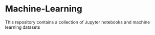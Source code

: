 # Machine-Learning
This repository contains a collection of Jupyter notebooks and machine learning datasets 
